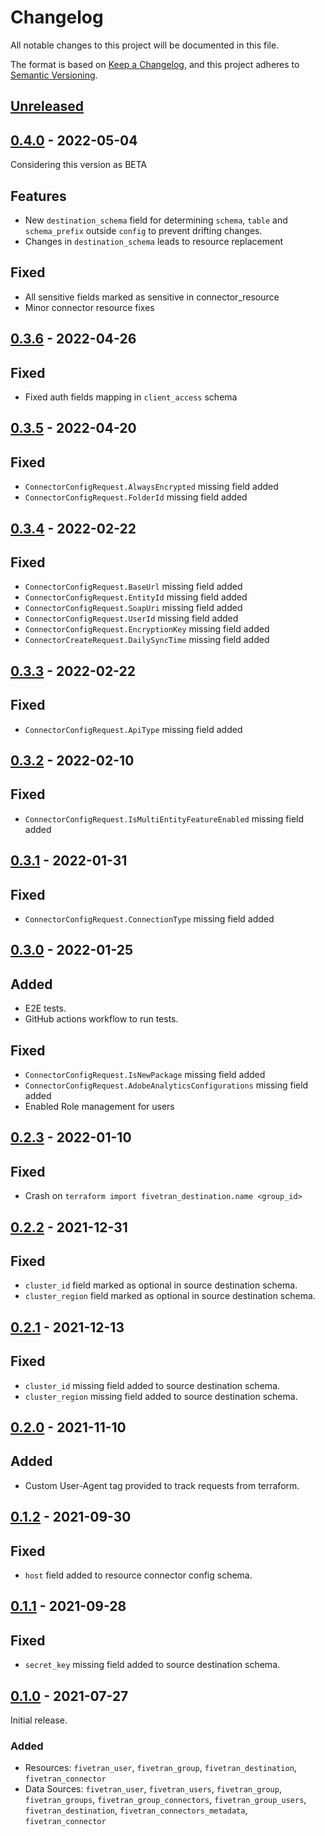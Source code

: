 # Changelog

All notable changes to this project will be documented in this file.

The format is based on [Keep a Changelog](https://keepachangelog.com/en/1.0.0/),
and this project adheres to [Semantic Versioning](https://semver.org/spec/v2.0.0.html).

## [Unreleased](https://github.com/fivetran/terraform-provider-fivetran/compare/v0.3.6...HEAD)

## [0.4.0](https://github.com/fivetran/terraform-provider-fivetran/compare/v0.3.6...v0.4.0) - 2022-05-04

Considering this version as BETA

## Features
- New `destination_schema` field for determining `schema`, `table` and `schema_prefix` outside `config` to prevent drifting changes.
- Changes in `destination_schema` leads to resource replacement

## Fixed
- All sensitive fields marked as sensitive in connector_resource
- Minor connector resource fixes

## [0.3.6](https://github.com/fivetran/terraform-provider-fivetran/compare/v0.3.5...v0.3.6) - 2022-04-26

## Fixed
- Fixed auth fields mapping in `client_access` schema

## [0.3.5](https://github.com/fivetran/terraform-provider-fivetran/compare/v0.3.4...v0.3.5) - 2022-04-20

## Fixed
- `ConnectorConfigRequest.AlwaysEncrypted` missing field added
- `ConnectorConfigRequest.FolderId` missing field added

## [0.3.4](https://github.com/fivetran/terraform-provider-fivetran/compare/v0.3.3...v0.3.4) - 2022-02-22

## Fixed
- `ConnectorConfigRequest.BaseUrl` missing field added
- `ConnectorConfigRequest.EntityId` missing field added
- `ConnectorConfigRequest.SoapUri` missing field added
- `ConnectorConfigRequest.UserId` missing field added
- `ConnectorConfigRequest.EncryptionKey` missing field added
- `ConnectorCreateRequest.DailySyncTime` missing field added

## [0.3.3](https://github.com/fivetran/terraform-provider-fivetran/compare/v0.3.2...v0.3.3) - 2022-02-22

## Fixed
- `ConnectorConfigRequest.ApiType` missing field added

## [0.3.2](https://github.com/fivetran/terraform-provider-fivetran/compare/v0.3.1...v0.3.2) - 2022-02-10

## Fixed
- `ConnectorConfigRequest.IsMultiEntityFeatureEnabled` missing field added

## [0.3.1](https://github.com/fivetran/terraform-provider-fivetran/compare/v0.3.0...v0.3.1) - 2022-01-31

## Fixed
- `ConnectorConfigRequest.ConnectionType` missing field added

## [0.3.0](https://github.com/fivetran/terraform-provider-fivetran/compare/v0.2.3...v0.3.0) - 2022-01-25

## Added
- E2E tests.
- GitHub actions workflow to run tests.

## Fixed
- `ConnectorConfigRequest.IsNewPackage` missing field added
- `ConnectorConfigRequest.AdobeAnalyticsConfigurations` missing field added
- Enabled Role management for users

## [0.2.3](https://github.com/fivetran/terraform-provider-fivetran/compare/v0.2.2...v0.2.3) - 2022-01-10

## Fixed
- Crash on `terraform import fivetran_destination.name <group_id>`

## [0.2.2](https://github.com/fivetran/terraform-provider-fivetran/compare/v0.2.1...v0.2.2) - 2021-12-31

## Fixed
- `cluster_id` field marked as optional in source destination schema.
- `cluster_region` field marked as optional in source destination schema.

## [0.2.1](https://github.com/fivetran/terraform-provider-fivetran/compare/v0.2.0...v0.2.1) - 2021-12-13

## Fixed
- `cluster_id` missing field added to source destination schema.
- `cluster_region` missing field added to source destination schema.

## [0.2.0](https://github.com/fivetran/terraform-provider-fivetran/compare/v0.1.2...v0.2.0) - 2021-11-10

## Added
- Custom User-Agent tag provided to track requests from terraform.


## [0.1.2](https://github.com/fivetran/terraform-provider-fivetran/compare/v0.1.1...v0.1.2) - 2021-09-30

## Fixed
- `host` field added to resource connector config schema.

## [0.1.1](https://github.com/fivetran/terraform-provider-fivetran/compare/v0.1.0...v0.1.1) - 2021-09-28

## Fixed
- `secret_key` missing field added to source destination schema.

## [0.1.0](https://github.com/fivetran/terraform-provider-fivetran/releases/tag/v0.1.0) - 2021-07-27

Initial release. 

### Added

- Resources: `fivetran_user`, `fivetran_group`, `fivetran_destination`, `fivetran_connector`
- Data Sources: `fivetran_user`, `fivetran_users`, `fivetran_group`, `fivetran_groups`, `fivetran_group_connectors`, `fivetran_group_users`, `fivetran_destination`, `fivetran_connectors_metadata`, `fivetran_connector`
